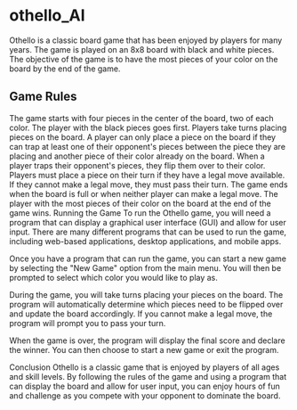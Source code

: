 # othello_AI

Othello is a classic board game that has been enjoyed by players for many years. The game is played on an 8x8 board with black and white pieces. The objective of the game is to have the most pieces of your color on the board by the end of the game.

## Game Rules
The game starts with four pieces in the center of the board, two of each color.
The player with the black pieces goes first.
Players take turns placing pieces on the board.
A player can only place a piece on the board if they can trap at least one of their opponent's pieces between the piece they are placing and another piece of their color already on the board.
When a player traps their opponent's pieces, they flip them over to their color.
Players must place a piece on their turn if they have a legal move available. If they cannot make a legal move, they must pass their turn.
The game ends when the board is full or when neither player can make a legal move.
The player with the most pieces of their color on the board at the end of the game wins.
Running the Game
To run the Othello game, you will need a program that can display a graphical user interface (GUI) and allow for user input. There are many different programs that can be used to run the game, including web-based applications, desktop applications, and mobile apps.

Once you have a program that can run the game, you can start a new game by selecting the "New Game" option from the main menu. You will then be prompted to select which color you would like to play as.

During the game, you will take turns placing your pieces on the board. The program will automatically determine which pieces need to be flipped over and update the board accordingly. If you cannot make a legal move, the program will prompt you to pass your turn.

When the game is over, the program will display the final score and declare the winner. You can then choose to start a new game or exit the program.

Conclusion
Othello is a classic game that is enjoyed by players of all ages and skill levels. By following the rules of the game and using a program that can display the board and allow for user input, you can enjoy hours of fun and challenge as you compete with your opponent to dominate the board.